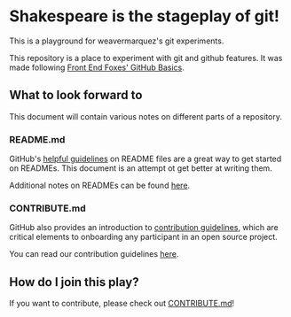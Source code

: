 # Shakespeare is the stageplay of git!
This is a playground for weavermarquez's git experiments. 

This repository is a place to experiment with git and github features. It was made following [Front End Foxes' GitHub Basics](https://github.com/FrontEndFoxes/school-curriculum/blob/main/1-getting-started-lessons/1-github-basics/README.md).

## What to look forward to
This document will contain various notes on different parts of a repository.

### README.md
GitHub's [helpful guidelines](https://docs.github.com/en/github/creating-cloning-and-archiving-repositories/about-readmes#auto-generated-table-of-contents-for-readme-files) on README files are a great way to get started on READMEs. This document is an attempt ot get better at writing them.

Additional notes on READMEs can be found [here](../notes-on-readmes.md).

### CONTRIBUTE.md
GitHub also provides an introduction to [contribution guidelines](https://docs.github.com/en/communities/setting-up-your-project-for-healthy-contributions/setting-guidelines-for-repository-contributors#examples-of-contribution-guidelines), which are critical elements to onboarding any participant in an open source project.

You can read our contribution guidelines [here](./CONTRIBUTING.md).

## How do I join this play?
If you want to contribute, please check out [CONTRIBUTE.md](./CONTRIBUTING.md)!

